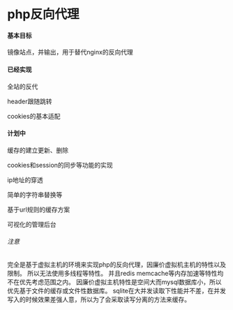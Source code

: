 # php反向代理

#### 基本目标

镜像站点，并输出，用于替代nginx的反向代理

#### 已经实现

全站的反代

header跟随跳转

cookies的基本适配

#### 计划中
缓存的建立更新、删除

cookies和session的同步等功能的实现

ip地址的穿透

简单的字符串替换等

基于url规则的缓存方案

可视化的管理后台

###### 注意
完全是基于虚拟主机的环境来实现php的反向代理，因廉价虚拟机主机的特性以及限制。
所以无法使用多线程等特性。
并且redis memcache等内存加速等特性均不在优先考虑范围之内。
因廉价虚拟主机特性是空间大而mysql数据库小，所以优先基于文件的缓存或文件性数据库。
sqlite在大并发读取下性能并不差，在并发写入的时候效果差强人意，所以为了会采取读写分离的方法来缓存。
